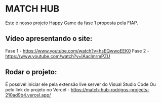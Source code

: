 # MATCH HUB

Este é nosso projeto Happy Game da fase 1 proposta pela FIAP.

## Vídeo apresentando o site:
Fase 1 -
https://www.youtube.com/watch?v=hsEQwwoEEK0
Fase 2 -
https://www.youtube.com/watch?v=IAaclmrmPZU

## Rodar o projeto:
É possível iniciar ele pela extensão live server do Visual Studio Code
Ou pelo link do projeto no Vercel - https://match-hub-rodrigos-projects-210ad9b4.vercel.app/

